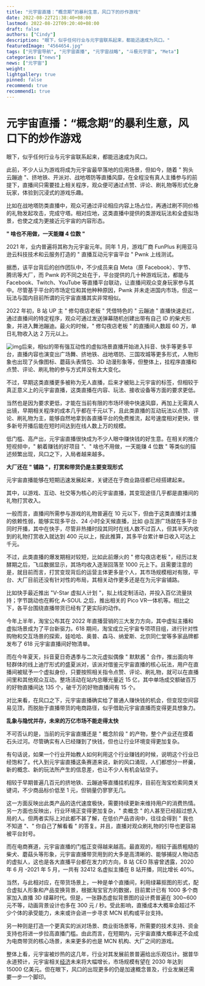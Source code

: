 ```yaml
---
title: "元宇宙直播：“概念期”的暴利生意，风口下的炒作游戏"
date: 2022-08-22T21:38:40+08:00
lastmod: 2022-08-22T09:20:40+08:00
draft: false
authors: ["Cindy"]
description: "眼下，似乎任何行业与元宇宙联系起来，都能迅速成为风口。"
featuredImage: "4564654.jpg"
tags: ["元宇宙导航", "元宇宙直播", "元宇宙战略", "斗极元宇宙", "Meta"]
categories: ["news"]
news: ["元宇宙"]
weight: 
lightgallery: true
pinned: false
recommend: true
recommend1: true
---
```


# 元宇宙直播：“概念期”的暴利生意，风口下的炒作游戏

眼下，似乎任何行业与元宇宙联系起来，都能迅速成为风口。

此前，不少人认为游戏将成为元宇宙最早落地的应用场景，但如今，随着 " 狗头云蹦迪 "、挤地铁、开派对、战地塔防等直播风靡，在全程没有真人主播参与的前提下，直播间只需要挂上相关程序，观众便可通过点赞、评论、刷礼物等形式化身玩家，体验到沉浸式的游戏乐趣。

比如在战地塔防类直播中，观众可通过评论相应内容上场占位，再通过刷不同价格的礼物发起攻击，完成守塔。相对应地，这类直播中提供的类游戏玩法和全虚拟场景，也使之成为更接近元宇宙的内容形态。

**" 啥也不用做，一天能赚 4 位数 "**

2021 年，业内普遍将其称为元宇宙元年。同年 1 月，游戏厂商 FunPlus 利用亚马逊云科技技术和云服务打造的 " 直播互动元宇宙平台 " Pwnk 上线测试。

据悉，该平台背后的创作团队中，不少成员来自 Meta（原 Facebook）、字节、腾讯等大厂，而 Pwnk 的不同之处在于，平台提供的几十种游戏玩法，都能与 Facebook、Twitch、YouTube 等直播平台联动，让直播间观众变身玩家参与其中。尽管基于平台的市场定位和其他种种原因，Pwnk 并未走进国内市场，但这一玩法与国内目前所谓的元宇宙直播其实非常相似。

2022 年初，B 站 UP 主 " 修勾夜店老板 " 凭借特色的 " 云蹦迪 " 直播快速走红，通过直播间的特定程序，观众可通过发送弹幕随机创建出带有自己 ID 的柴犬形象，并进入舞池蹦迪。最火的时候，" 修勾夜店老板 " 的直播间人数超 60 万，单日礼物收入达 2 万元以上。

![img](https://upload.ikanchai.com/2022/0821/1661084265100.jpg)后来，相似的带有强互动性的虚拟场景直播开始进入抖音、快手等更多平台，直播内容也演变出广场舞、挤地铁、战地塔防、三国攻城等更多形式，人物形象也出现了头像图标、蘑菇头表情包、3D 动漫形象等，但整体上，挂程序直播和点赞、评论、刷礼物的参与方式并没有太大变化。

不过，早期这类直播更多被称为无人直播，后来才被贴上元宇宙的标签，但相较于真正意义上的元宇宙直播，这类直播在内容、玩法、接收设备等方面的要求更低。

当然也是因为要求更低，才能在当前有限的市场环境中快速风靡，再加上无需真人出镜，早期相关程序的成本几乎都在千元以下，且此类直播的互动玩法以点赞、评论、刷礼物为主，能够自然地拿到各直播平台的免费推流，起号速度相对更快，很多新号开播后能在短时间达到在线人数上万的规模。

低门槛、高产出，元宇宙直播很快成为不少人眼中赚快钱的好生意。在相关的推介短视频中，" 躺着赚钱的好项目 "、" 啥也不用做，一天能赚 4 位数 " 等类似的描述频繁出现，风口之下，入局者越来越多。

**大厂还在 " 铺路 "，打赏和带货仍是主要变现形式**

元宇宙直播能够在短期迅速发展起来，关键还在于商业路径都已经搭建起来。

其中，以游戏、互动、社交等为核心的元宇宙直播，其变现途径几乎都是直播间的礼物打赏收入。

一般而言，直播间所需参与游戏的礼物普遍在 10 元以下，但由于这类直播对主播的依赖性弱，能够实现多平台、24 小时全天候直播，比如 @互游广场就在多平台同时开播，其中在快手，尽管非热播时段其同时在线人数不过百人，但其半天内收到的礼物打赏收入就达到 400 元以上，按此推算，其多平台累计单日收入可达上千元。

不过，此类直播的爆发期相对较短，比如此前爆火的 " 修勾夜店老板 "，经历过发酵期之后，飞瓜数据显示，其场均收入逐渐回落至 1000 元上下。且需要注意的是，就目前而言，打赏变现背后的运营主体更多是个人，其市场规模相对有限，平台、大厂目前还没有针对性的布局，其相关动作更多还是在为元宇宙铺路。

比如快手最近推出 "V-Star 虚拟人计划 "，拟上线定制活动，并投入百亿流量扶持；字节跳动也在孵化 A-SOUL 之后，推出相关的 Pico VR一体机等。相比之下，各平台围绕直播带货已经有了更实际的动作。

今年上半年，淘宝公布其在 2022 年直播营销的三大发力方向，其中虚拟主播和虚拟场景成为了平台新驱力。618 期间，淘宝成立元宇宙专项项目组，进行针对性购物和交互场景的探索，娃哈哈、奥普、森马、纳爱斯、北京同仁堂等多家品牌都发布了 618 元宇宙直播间好物清单。

而在今年夏天，抖音夏日奇遇季与二次元虚拟偶像 " 默默酱 " 合作，推出面向年轻群体的线上迪厅形式的盛夏派对，该派对借鉴元宇宙直播的核心玩法，用户在直播间被赋予一个虚拟身份，只要按照相关指令点赞、评论、刷礼物，就可以在直播间里和其他观众互动。整场活动在站内总曝光量近 15 亿，其中单场成交额破百万的好物直播间达 135 个，破千万的好物直播间有 15 个。

对比来看，在风口之下，元宇宙直播确实给了普通人赚快钱的机会，但变现空间容易见顶，而脱胎于直播带货的电商路径，似乎借助元宇宙直播而变得更具想象力。

**乱象与隐忧并存，未来的万亿市场不能走得太快**

不可否认的是，当前的元宇宙直播还是 " 概念阶段 " 的产物，整个产业还在摸着石头过河。尽管确实有人已经赚到了快钱，但也让行业环境变得更加复杂。

有句话说，如果一个行业开始教人如何利用这个行业赚钱的时候，说明这个行业已经饱和了。代入到元宇宙直播这条赛道来说，新的风口涌现，人们都想分一杯羹，新的概念、新的玩法所产生的信息差，也让不少人有机会钻空子。

相较于早期普遍几百元的挤地铁、云蹦迪等直播挂机程序，目前在淘宝检索同类关键词，不少商品标价低至 1 元，但销量仍寥寥无几。

这一方面反映出此类产品的迭代速度极快，需要持续更新来维持用户的消费热情。另一方面也反映出，行业环境正变得更加复杂，" 卖概念 " 的人甚至已经超过想入局的人。但两者实际上对此都不甚了解，在低价产品咨询中，往往会得到 " 我也不知道 "、" 你自己了解看看 " 的答复。并且，直播对观众刷礼物的引导也更容易被平台封号。

而在电商赛道，元宇宙直播的门槛正变得越来越高。最直观的，相较于画质粗糙的柴犬、蘑菇头等形象，元宇宙直播带货用到的大多是高清晰的、能够捕捉人物动态的虚拟人，这也是各大直播平台都在发力的方向，B 站 CEO 陈睿曾透露，2020 年 6 月 -2021 年 5 月，一共有 32412 名虚拟主播在 B 站开播，同比增长 40%。

当然，与此相对应，在带货场景上，一种是单个直播间，利用绿幕抠图的形式，配合虚拟人形象和产品变换背景，根据淘宝官方的数据，目前累计已有 1000 多个商家加入直播 3D 绿幕时代。但是，一张静态虚拟背景图的设计费普遍在 300~600 元不等，动画背景设计也多在 300 元 / 秒。受此影响，直播成本大概率会超过不少个体的承受能力，未来或许会进一步寻求 MCN 机构或平台支持。

另一种则是打造一个更真实的派对场景、商业街场景等，所需要的技术支持、资金支持也将进一步拉高直播门槛。由此而言，在短期内，元宇宙直播大概率还不会成为电商带货的核心场景，未来更多的也是 MCN 机构、大厂之间的游戏。

整体上看，元宇宙被炒热的这几年，行业对其发展前景普遍给出乐观估计。据普华永道预计，元宇宙相关[经济](http://finance.ikanchai.com/)未来将大幅增长，市场规模有望在 2030 年达到 15000 亿美元。但在眼下，风口的出现更多的仍是加速概念普及，行业发展还需要一步一个脚印。
